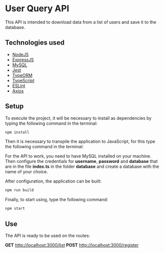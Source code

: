 # User Query API

This API is intended to download data from a list of users and save it to the database.

## Technologies used

- [NodeJS](https://nodejs.org/en/)
- [ExpressJS](https://expressjs.com/pt-br/)
- [MySQL](https://www.mysql.com/)
- [Jest](https://jestjs.io/)
- [TypeORM](https://typeorm.io/#/)
- [TypeScript](https://www.typescriptlang.org/)
- [ESLint](https://eslint.org/)
- [Axios](https://github.com/axios/axios)

## Setup

To execute the project, it will be necessary to install as dependencies by typing the following command in the terminal:

```bash
npm install
```

Then it is necessary to transpile the application to JavaScript, for this type the following command in the terminal:

For the API to work, you need to have MySQL installed on your machine. Then configure the credentials for **username**, **password** and **database** that are in the file **index.ts** in the folder **database** and create a database with the name of your choice.


After configuration, the application can be built:

```bash
npm run build
```

Finally, to start using, type the following command:

```bash
npm start
```

## Use

The API is ready to be used on the routes:

**GET** [http://localhost:3000/list](http://localhost:3000/list)
**POST** [http://localhost:3000/register](http://localhost:3000/register)